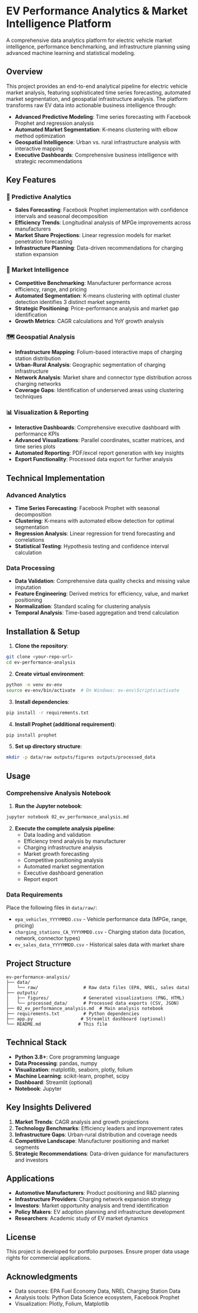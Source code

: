 # EV Performance Analytics & Market Intelligence Platform

A comprehensive data analytics platform for electric vehicle market intelligence, performance benchmarking, and infrastructure planning using advanced machine learning and statistical modeling.

## Overview

This project provides an end-to-end analytical pipeline for electric vehicle market analysis, featuring sophisticated time series forecasting, automated market segmentation, and geospatial infrastructure analysis. The platform transforms raw EV data into actionable business intelligence through:

- **Advanced Predictive Modeling**: Time series forecasting with Facebook Prophet and regression analysis
- **Automated Market Segmentation**: K-means clustering with elbow method optimization
- **Geospatial Intelligence**: Urban vs. rural infrastructure analysis with interactive mapping
- **Executive Dashboards**: Comprehensive business intelligence with strategic recommendations

## Key Features

### 🔮 Predictive Analytics
- **Sales Forecasting**: Facebook Prophet implementation with confidence intervals and seasonal decomposition
- **Efficiency Trends**: Longitudinal analysis of MPGe improvements across manufacturers
- **Market Share Projections**: Linear regression models for market penetration forecasting
- **Infrastructure Planning**: Data-driven recommendations for charging station expansion

### 🎯 Market Intelligence
- **Competitive Benchmarking**: Manufacturer performance across efficiency, range, and pricing
- **Automated Segmentation**: K-means clustering with optimal cluster detection identifies 3 distinct market segments
- **Strategic Positioning**: Price-performance analysis and market gap identification
- **Growth Metrics**: CAGR calculations and YoY growth analysis

### 🗺️ Geospatial Analysis
- **Infrastructure Mapping**: Folium-based interactive maps of charging station distribution
- **Urban-Rural Analysis**: Geographic segmentation of charging infrastructure
- **Network Analysis**: Market share and connector type distribution across charging networks
- **Coverage Gaps**: Identification of underserved areas using clustering techniques

### 📊 Visualization & Reporting
- **Interactive Dashboards**: Comprehensive executive dashboard with performance KPIs
- **Advanced Visualizations**: Parallel coordinates, scatter matrices, and time series plots
- **Automated Reporting**: PDF/excel report generation with key insights
- **Export Functionality**: Processed data export for further analysis

## Technical Implementation

### Advanced Analytics
- **Time Series Forecasting**: Facebook Prophet with seasonal decomposition
- **Clustering**: K-means with automated elbow detection for optimal segmentation
- **Regression Analysis**: Linear regression for trend forecasting and correlations
- **Statistical Testing**: Hypothesis testing and confidence interval calculation

### Data Processing
- **Data Validation**: Comprehensive data quality checks and missing value imputation
- **Feature Engineering**: Derived metrics for efficiency, value, and market positioning
- **Normalization**: Standard scaling for clustering analysis
- **Temporal Analysis**: Time-based aggregation and trend calculation

## Installation & Setup

1. **Clone the repository**:
```bash
git clone <your-repo-url>
cd ev-performance-analysis
```

2. **Create virtual environment**:
```bash
python -m venv ev-env
source ev-env/bin/activate  # On Windows: ev-env\Scripts\activate
```

3. **Install dependencies**:
```bash
pip install -r requirements.txt
```

4. **Install Prophet (additional requirement)**:
```bash
pip install prophet
```

5. **Set up directory structure**:
```bash
mkdir -p data/raw outputs/figures outputs/processed_data
```

## Usage

### Comprehensive Analysis Notebook

1. **Run the Jupyter notebook**:
```bash
jupyter notebook 02_ev_performance_analysis.md
```

2. **Execute the complete analysis pipeline**:
   - Data loading and validation
   - Efficiency trend analysis by manufacturer
   - Charging infrastructure analysis
   - Market growth forecasting
   - Competitive positioning analysis
   - Automated market segmentation
   - Executive dashboard generation
   - Report export

### Data Requirements

Place the following files in `data/raw/`:
- `epa_vehicles_YYYYMMDD.csv` - Vehicle performance data (MPGe, range, pricing)
- `charging_stations_CA_YYYYMMDD.csv` - Charging station data (location, network, connector types)
- `ev_sales_data_YYYYMMDD.csv` - Historical sales data with market share

## Project Structure

```
ev-performance-analysis/
├── data/
│   └── raw/                 # Raw data files (EPA, NREL, sales data)
├── outputs/
│   ├── figures/             # Generated visualizations (PNG, HTML)
│   └── processed_data/      # Processed data exports (CSV, JSON)
├── 02_ev_performance_analysis.md  # Main analysis notebook
├── requirements.txt         # Python dependencies
├── app.py                  # Streamlit dashboard (optional)
└── README.md              # This file
```

## Technical Stack

- **Python 3.8+**: Core programming language
- **Data Processing**: pandas, numpy
- **Visualization**: matplotlib, seaborn, plotly, folium
- **Machine Learning**: scikit-learn, prophet, scipy
- **Dashboard**: Streamlit (optional)
- **Notebook**: Jupyter

## Key Insights Delivered

1. **Market Trends**: CAGR analysis and growth projections
2. **Technology Benchmarks**: Efficiency leaders and improvement rates
3. **Infrastructure Gaps**: Urban-rural distribution and coverage needs
4. **Competitive Landscape**: Manufacturer positioning and market segments
5. **Strategic Recommendations**: Data-driven guidance for manufacturers and investors

## Applications

- **Automotive Manufacturers**: Product positioning and R&D planning
- **Infrastructure Providers**: Charging network expansion strategy
- **Investors**: Market opportunity analysis and trend identification
- **Policy Makers**: EV adoption planning and infrastructure development
- **Researchers**: Academic study of EV market dynamics

## License

This project is developed for portfolio purposes. Ensure proper data usage rights for commercial applications.

## Acknowledgments

- Data sources: EPA Fuel Economy Data, NREL Charging Station Data
- Analysis tools: Python Data Science ecosystem, Facebook Prophet
- Visualization: Plotly, Folium, Matplotlib